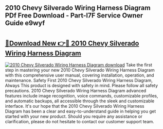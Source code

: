 ## 2010 Chevy Silverado Wiring Harness Diagram PDf Free Download - Part-l7F Service Owner Guide e9wyf

# <h2><a href="http://dfkz9v.blite.top/?on=2010+Chevy+Silverado+Wiring+Harness+Diagram">🔗Download New 👉🔴 2010 Chevy Silverado Wiring Harness Diagram</a></h2>

[![2010 Chevy Silverado Wiring Harness Diagram download](https://i.imgur.com/lujVjoI.png)](http://dfkz9v.blite.top/?on=2010+Chevy+Silverado+Wiring+Harness+Diagram)
Take the first step in mastering your new 2010 Chevy Silverado Wiring Harness Diagram with this comprehensive user manual, covering installation, operation, and maintenance. Safety First 2010 Chevy Silverado Wiring Harness Diagram, Always This product is designed with safety in mind. Please follow all safety precautions. 2010 Chevy Silverado Wiring Harness Diagram advanced features include image recognition, voice commands, customizable profiles, and automatic backups, all accessible through the sleek and customizable interface. It's our hope that the 2010 Chevy Silverado Wiring Harness Diagram has been a clear and easy-to-understand guide in helping you get started with your new product. Should you require any assistance or clarification, please do not hesitate to contact our customer support team.
